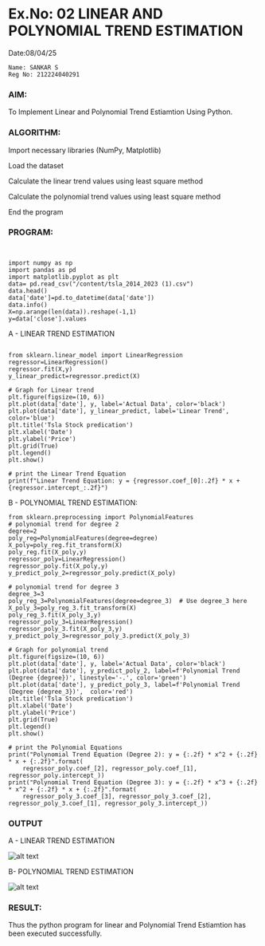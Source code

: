 # Ex.No: 02 LINEAR AND POLYNOMIAL TREND ESTIMATION
Date:08/04/25
```
Name: SANKAR S
Reg No: 212224040291
```
### AIM:
To Implement Linear and Polynomial Trend Estiamtion Using Python.

### ALGORITHM:
Import necessary libraries (NumPy, Matplotlib)

Load the dataset

Calculate the linear trend values using least square method

Calculate the polynomial trend values using least square method

End the program
### PROGRAM:
```


import numpy as np
import pandas as pd
import matplotlib.pyplot as plt
data= pd.read_csv("/content/tsla_2014_2023 (1).csv")
data.head()
data['date']=pd.to_datetime(data['date'])
data.info()
X=np.arange(len(data)).reshape(-1,1)
y=data['close'].values
```
A - LINEAR TREND ESTIMATION
```

from sklearn.linear_model import LinearRegression
regressor=LinearRegression()
regressor.fit(X,y)
y_linear_predict=regressor.predict(X)

# Graph for Linear trend
plt.figure(figsize=(10, 6))
plt.plot(data['date'], y, label='Actual Data', color='black')
plt.plot(data['date'], y_linear_predict, label='Linear Trend', color='blue')
plt.title('Tsla Stock predication')
plt.xlabel('Date')
plt.ylabel('Price')
plt.grid(True)
plt.legend()
plt.show()

# print the Linear Trend Equation
print(f"Linear Trend Equation: y = {regressor.coef_[0]:.2f} * x + {regressor.intercept_:.2f}")
```

B - POLYNOMIAL TREND ESTIMATION:
```
from sklearn.preprocessing import PolynomialFeatures
# polynomial trend for degree 2
degree=2
poly_reg=PolynomialFeatures(degree=degree)
X_poly=poly_reg.fit_transform(X)
poly_reg.fit(X_poly,y)
regressor_poly=LinearRegression()
regressor_poly.fit(X_poly,y)
y_predict_poly_2=regressor_poly.predict(X_poly)

# polynomial trend for degree 3
degree_3=3
poly_reg_3=PolynomialFeatures(degree=degree_3)  # Use degree_3 here
X_poly_3=poly_reg_3.fit_transform(X)
poly_reg_3.fit(X_poly_3,y)
regressor_poly_3=LinearRegression()
regressor_poly_3.fit(X_poly_3,y)
y_predict_poly_3=regressor_poly_3.predict(X_poly_3)

# Graph for polynomial trend
plt.figure(figsize=(10, 6))
plt.plot(data['date'], y, label='Actual Data', color='black')
plt.plot(data['date'], y_predict_poly_2, label=f'Polynomial Trend (Degree {degree})', linestyle='-.', color='green')
plt.plot(data['date'], y_predict_poly_3, label=f'Polynomial Trend (Degree {degree_3})',  color='red')
plt.title('Tsla Stock predication')
plt.xlabel('Date')
plt.ylabel('Price')
plt.grid(True)
plt.legend()
plt.show()

# print the Polynomial Equations
print("Polynomial Trend Equation (Degree 2): y = {:.2f} * x^2 + {:.2f} * x + {:.2f}".format(
    regressor_poly.coef_[2], regressor_poly.coef_[1], regressor_poly.intercept_))
print("Polynomial Trend Equation (Degree 3): y = {:.2f} * x^3 + {:.2f} * x^2 + {:.2f} * x + {:.2f}".format(
    regressor_poly_3.coef_[3], regressor_poly_3.coef_[2], regressor_poly_3.coef_[1], regressor_poly_3.intercept_))

```
### OUTPUT
A - LINEAR TREND ESTIMATION

![alt text](<exp2 image-1.png>)

B- POLYNOMIAL TREND ESTIMATION

![alt text](<exp2 image-2.png>)
### RESULT:
Thus the python program for linear and Polynomial Trend Estiamtion has been executed successfully.
